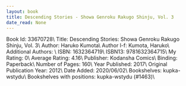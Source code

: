 ```yaml
---
layout: book
title: Descending Stories - Showa Genroku Rakugo Shinju, Vol. 3
date_read: None
---
```


Book Id: 33670728\ 
Title: Descending Stories: Showa Genroku Rakugo Shinju, Vol. 3\ 
Author: Haruko Kumota\ 
Author l-f: Kumota, Haruko\ 
Additional Authors: \ 
ISBN: 1632364719\ 
ISBN13: 9781632364715\ 
My Rating: 0\ 
Average Rating: 4.16\ 
Publisher: Kodansha Comics\ 
Binding: Paperback\ 
Number of Pages: 160\ 
Year Published: 2017\ 
Original Publication Year: 2012\ 
Date Added: 2020/06/02\ 
Bookshelves: kupka-wstydu\ 
Bookshelves with positions: kupka-wstydu (#1463)\ 

